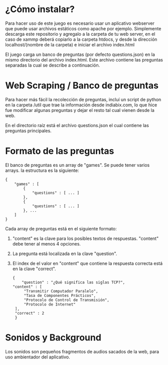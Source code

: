 # ¿Cómo instalar?

Para hacer uso de este juego es necesario usar un aplicativo webserver que puede usar archivos estáticos como apache por ejemplo. Simplemente descarga este repositorio y agregalo a la carpeta de tu web server, en el caso de xammp deberá copiarlo a la carpeta htdocs, y desde la dirección localhost/(nombre de la carpeta) e iniciar el archivo index.html


El juego carga un banco de preguntas (por defecto questions.json) en la mismo directorio del archivo index.html. Este archivo contiene las preguntas separadas la cual se describe a continuación.

# Web Scraping / Banco de preguntas

Para hacer más fácil la recolección de preguntas, incluí un script de python en la carpeta /util que trae la información desde indiabix.com, lo que hice fue modificar algunas preguntas y dejar el resto tal cual vienen desde la web.

En el directorio raíz está el archivo questions.json el cual contiene las preguntas principales.

# Formato de las preguntas

El banco de preguntas es un array de "games". Se puede tener varios arrays. la estructura es la siguiente:

	{
		"games" : [
			{
				"questions" : [ ... ]
			},
			{
				"questions" : [ ... ]
			}, ...
		]
	}

Cada array de preguntas está en el siguiente formato:


1.	"content" es la clave para los posibles textos de respuestas. "content" debe tener al menos 4 opciones.
2.	La pregunta está localizada en la clave "question".
3.	El index de el valor en "content" que contiene la respuesta correcta está en la clave "correct".

	    {
	    	"question" : "¿Qué significa las siglas TCP?",
		"content" : [
		     "Transmitir Computador Paralelo",
		     "Tasa de Componentes Prácticos",
		     "Protocolo de Control de Transmisión",
		     "Protocolo de Internet"
		 ],
		 "correct" : 2
	     }

# Sonidos y Background

Los sonidos son pequeños fragmentos de audios sacados de la web, para uso ambientador del aplicativo.
